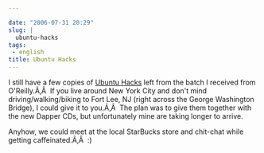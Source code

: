 ```yaml
---

date: "2006-07-31 20:29"
slug: |
  ubuntu-hacks
tags:
 - english
title: Ubuntu Hacks
---
```


I still have a few copies of [Ubuntu
Hacks](http://www.oreilly.com/catalog/ubuntuhks/) left from the batch I
received from O'Reilly.Ã‚Â  If you live around New York City and don't
mind driving/walking/biking to Fort Lee, NJ (right across the George
Washington Bridge), I could give it to you.Ã‚Â  The plan was to give
them together with the new Dapper CDs, but unfortunately mine are taking
longer to arrive.

Anyhow, we could meet at the local StarBucks store and chit-chat while
getting caffeinated.Ã‚Â  :)

